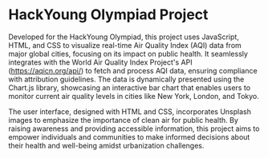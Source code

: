 # HackYoung Olympiad Project

Developed for the HackYoung Olympiad, this project uses JavaScript, HTML, and CSS to visualize real-time Air Quality Index (AQI) data from major global cities, focusing on its impact on public health. It seamlessly integrates with the World Air Quality Index Project's API (https://aqicn.org/api/) to fetch and process AQI data, ensuring compliance with attribution guidelines. The data is dynamically presented using the Chart.js library, showcasing an interactive bar chart that enables users to monitor current air quality levels in cities like New York, London, and Tokyo. 

The user interface, designed with HTML and CSS, incorporates Unsplash images to emphasize the importance of clean air for public health. By raising awareness and providing accessible information, this project aims to empower individuals and communities to make informed decisions about their health and well-being amidst urbanization challenges.
